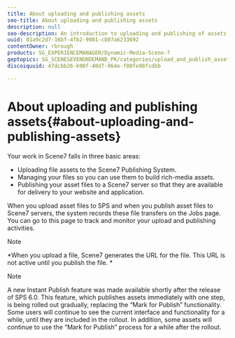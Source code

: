 ```yaml
---
title: About uploading and publishing assets
seo-title: About uploading and publishing assets
description: null
seo-description: An introduction to uploading and publishing of assets in Dynamic Media Classic.
uuid: 01a9c2d7-16bf-4fb2-9001-cb07a6233692
contentOwner: rbrough
products: SG_EXPERIENCEMANAGER/Dynamic-Media-Scene-7
geptopics: SG_SCENESEVENONDEMAND_PK/categories/upload_and_publish_assets
discoiquuid: 47dcbb26-b90f-40d7-964e-f08fe98fcdbb

---
```


# About uploading and publishing assets{#about-uploading-and-publishing-assets}

Your work in Scene7 falls in three basic areas:

* Uploading file assets to the Scene7 Publishing System.
* Managing your files so you can use them to build rich-media assets.
* Publishing your asset files to a Scene7 server so that they are available for delivery to your website and application.

When you upload asset files to SPS and when you publish asset files to Scene7 servers, the system records these file transfers on the Jobs page. You can go to this page to track and monitor your upload and publishing activities.

>[!NOTE]
>
>*When you upload a file, Scene7 generates the URL for the file. This URL is not active until you publish the file. *

>[!NOTE]
>
>A new Instant Publish feature was made available shortly after the release of SPS 6.0. This feature, which publishes assets immediately with one step, is being rolled out gradually, replacing the “Mark for Publish” functionality. Some users will continue to see the current interface and functionality for a while, until they are included in the rollout. In addition, some assets will continue to use the “Mark for Publish” process for a while after the rollout.

